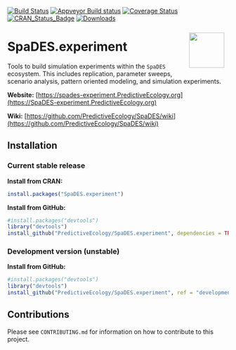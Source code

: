 

[![Build Status](https://travis-ci.org/PredictiveEcology/SpaDES.experiment.svg?branch=master)](https://travis-ci.org/PredictiveEcology/SpaDES.experiment)
[![Appveyor Build status](https://ci.appveyor.com/api/projects/status/2fxqhgk6miv2fytd/branch/master?svg=true)](https://ci.appveyor.com/project/achubaty/spades-experiment/branch/master)
[![Coverage Status](https://coveralls.io/repos/github/PredictiveEcology/SpaDES.experiment/badge.svg?branch=master)](https://coveralls.io/github/PredictiveEcology/SpaDES.experiment?branch=master)
[![CRAN_Status_Badge](http://www.r-pkg.org/badges/version/SpaDES.experiment)](https://cran.r-project.org/package=SpaDES.experiment)
[![Downloads](http://cranlogs.r-pkg.org/badges/grand-total/SpaDES.experiment)](https://cran.r-project.org/package=SpaDES.experiment)

<img align="right" width="80" vspace="10" hspace="10" src="https://github.com/PredictiveEcology/SpaDES/raw/master/docs/images/SpaDES.png">

# SpaDES.experiment

Tools to build simulation experiments within the `SpaDES` ecosystem.
This includes replication, parameter sweeps, scenario analysis, pattern oriented modeling, and simulation experiments.

**Website:** [https://spades-experiment.PredictiveEcology.org](https://SpaDES-experiment.PredictiveEcology.org)

**Wiki:** [https://github.com/PredictiveEcology/SpaDES/wiki](https://github.com/PredictiveEcology/SpaDES/wiki)

## Installation

### Current stable release

**Install from CRAN:**

```r
install.packages("SpaDES.experiment")
```

**Install from GitHub:**

```r
#install.packages("devtools")
library("devtools")
install_github("PredictiveEcology/SpaDES.experiment", dependencies = TRUE) # master
```

### Development version (unstable)

**Install from GitHub:**

```r
#install.packages("devtools")
library("devtools")
install_github("PredictiveEcology/SpaDES.experiment", ref = "development", dependencies = TRUE)
```

## Contributions

Please see `CONTRIBUTING.md` for information on how to contribute to this project.
